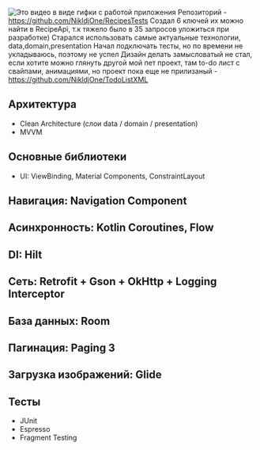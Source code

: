 ![Это видео в виде гифки с работой приложения](./Screen_Recording.gif)
Репозиторий - https://github.com/NikldjOne/RecipesTests
Создал 6 ключей их можно найти в RecipeApi, т.к тяжело было в 35 запросов уложиться при разработке)
Старался использовать самые актуальные технологии, data,domain,presentation
Начал подключать тесты, но по времени не укладываюсь, поэтому не успел
Дизайн делать замысловатый не стал, если хотите можно глянуть другой мой пет проект, там to-do лист с свайпами, анимациями, 
но проект пока еще не прилизаный - https://github.com/NikldjOne/TodoListXML


## Архитектура
- Clean Architecture (слои data / domain / presentation)
- MVVM

## Основные библиотеки
- UI: ViewBinding, Material Components, ConstraintLayout

## Навигация: Navigation Component

## Асинхронность: Kotlin Coroutines, Flow

## DI: Hilt

## Сеть: Retrofit + Gson + OkHttp + Logging Interceptor

## База данных: Room

## Пагинация: Paging 3

## Загрузка изображений: Glide

## Тесты
- JUnit
- Espresso
- Fragment Testing
